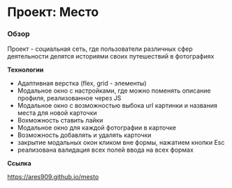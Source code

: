# Проект: Место

### Обзор

Проект - социальная сеть, где пользователи различных сфер деятельности делятся историями своих путешествий в фотографиях



**Технологии**

* Адаптивная верстка (flex, grid - элементы)
* Модальное окно с настройками, где можно поменять описание профиля, реализованное через JS
* Модальное окно с возможностью выбока url картинки и названия места для новой карточки
* Вохможность ставить лайки
* Модальное окно для каждой фотографии в карточке
* Возможность добавлять и удалять карточки
* закрытие модальных окон кликом вне формы, нажатием кнопки Esc
* реализована валидация всех полей ввода на всех формах

**Ссылка**

https://ares909.github.io/mesto
